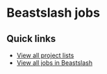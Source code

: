 # Beastslash jobs
## Quick links
* [View all project lists](https://github.com/Beastslash/jobs/projects)
* [View all jobs in Beastslash](https://github.com/Beastslash/jobs/issues)
